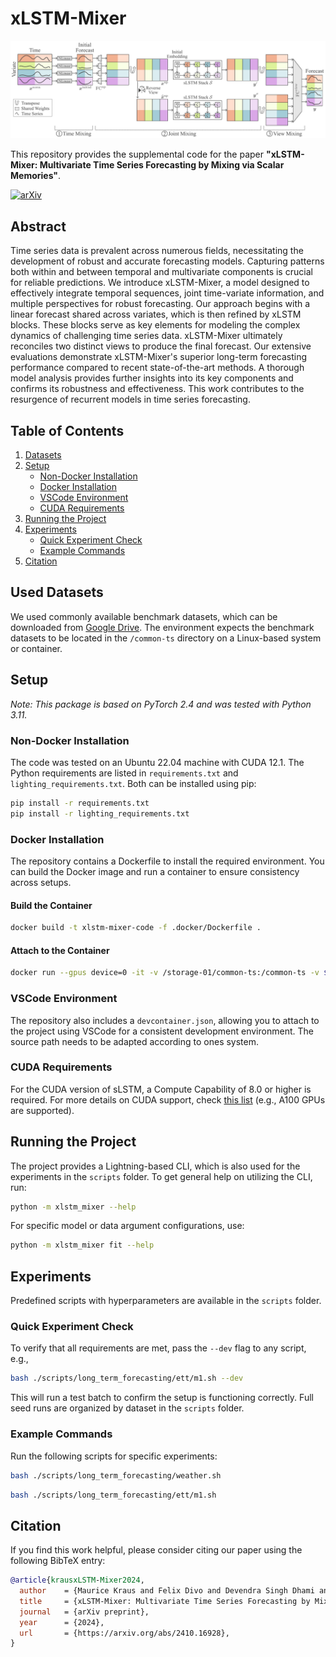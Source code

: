 # xLSTM-Mixer

![Hero](method.png)

This repository provides the supplemental code for the paper **"xLSTM-Mixer: Multivariate Time Series Forecasting by Mixing via Scalar Memories"**.

[![arXiv](https://img.shields.io/badge/arXiv-2410.16928-b31b1b.svg?style=flat-square)](https\://arxiv.org/abs/2410.16928)

## Abstract
Time series data is prevalent across numerous fields, necessitating the development of robust and accurate forecasting models. Capturing patterns both within and between temporal and multivariate components is crucial for reliable predictions. We introduce xLSTM-Mixer, a model designed to effectively integrate temporal sequences, joint time-variate information, and multiple perspectives for robust forecasting. Our approach begins with a linear forecast shared across variates, which is then refined by xLSTM blocks. These blocks serve as key elements for modeling the complex dynamics of challenging time series data. xLSTM-Mixer ultimately reconciles two distinct views to produce the final forecast. Our extensive evaluations demonstrate xLSTM-Mixer's superior long-term forecasting performance compared to recent state-of-the-art methods. A thorough model analysis provides further insights into its key components and confirms its robustness and effectiveness. This work contributes to the resurgence of recurrent models in time series forecasting.

## Table of Contents

1. [Datasets](#used-datasets)
2. [Setup](#setup)
   - [Non-Docker Installation](#non-docker-installation)
   - [Docker Installation](#docker-installation)
   - [VSCode Environment](#vscode-environment)
   - [CUDA Requirements](#cuda-requirements)
3. [Running the Project](#running-the-project)
4. [Experiments](#experiments)
   - [Quick Experiment Check](#quick-experiment-check)
   - [Example Commands](#example-commands)
5. [Citation](#citation)

## Used Datasets

We used commonly available benchmark datasets, which can be downloaded from [Google Drive](https://drive.google.com/drive/folders/1B6BP6fA6j29azC-BJyDLDtfNzxT8cK2Y?usp=sharing).
The environment expects the benchmark datasets to be located in the `/common-ts` directory on a Linux-based system or container.


## Setup

*Note: This package is based on PyTorch 2.4 and was tested with Python 3.11.*

### Non-Docker Installation

The code was tested on an Ubuntu 22.04 machine with CUDA 12.1. The Python requirements are listed in `requirements.txt` and `lighting_requirements.txt`. Both can be installed using pip:

```bash
pip install -r requirements.txt
pip install -r lighting_requirements.txt
```

### Docker Installation

The repository contains a Dockerfile to install the required environment. You can build the Docker image and run a container to ensure consistency across setups.

#### Build the Container

```bash
docker build -t xlstm-mixer-code -f .docker/Dockerfile .
```

#### Attach to the Container

```bash
docker run --gpus device=0 -it -v /storage-01/common-ts:/common-ts -v $(pwd):/workspaces/xlstm_mixer xlstm-mixer-code bash
```

### VSCode Environment

The repository also includes a `devcontainer.json`, allowing you to attach to the project using VSCode for a consistent development environment. The source path needs to be adapted according to ones system. 


### CUDA Requirements

For the CUDA version of sLSTM, a Compute Capability of 8.0 or higher is required. For more details on CUDA support, check [this list](https://developer.nvidia.com/cuda-gpus) (e.g., A100 GPUs are supported).

## Running the Project

The project provides a Lightning-based CLI, which is also used for the experiments in the `scripts` folder. To get general help on utilizing the CLI, run:

```bash
python -m xlstm_mixer --help
```

For specific model or data argument configurations, use:

```bash
python -m xlstm_mixer fit --help
```

## Experiments

Predefined scripts with hyperparameters are available in the `scripts` folder.

### Quick Experiment Check

To verify that all requirements are met, pass the `--dev` flag to any script, e.g.,

```bash
bash ./scripts/long_term_forecasting/ett/m1.sh --dev
```

This will run a test batch to confirm the setup is functioning correctly. Full seed runs are organized by dataset in the `scripts` folder.

### Example Commands

Run the following scripts for specific experiments:

```bash
bash ./scripts/long_term_forecasting/weather.sh
```

```bash
bash ./scripts/long_term_forecasting/ett/m1.sh
```

## Citation

If you find this work helpful, please consider citing our paper using the following BibTeX entry:

```bibtex
@article{krausxLSTM-Mixer2024,
  author    = {Maurice Kraus and Felix Divo and Devendra Singh Dhami and Kristian Kersting},
  title     = {xLSTM-Mixer: Multivariate Time Series Forecasting by Mixing via Scalar Memories},
  journal   = {arXiv preprint},
  year      = {2024},
  url       = {https://arxiv.org/abs/2410.16928},
}
```

